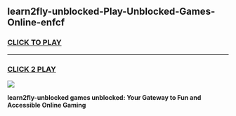 
## learn2fly-unblocked-Play-Unblocked-Games-Online-enfcf
<h3>
<a href="https://premium76.site?title=learn2fly-unblocked&ref=25A">CLICK TO PLAY</a></h3>
<hr>

<h3>
<a href="https://premium76.site?title=learn2fly-unblocked&ref=25A">CLICK 2 PLAY</a>
  
</h3>

<a href="https://premium76.site?title=learn2fly-unblocked&ref=25A"><img src="https://clearcache.store/games.png"></a>


**learn2fly-unblocked games unblocked: Your Gateway to Fun and Accessible Online Gaming**
